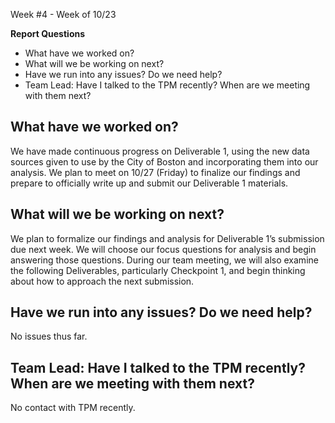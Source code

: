 Week #4 - Week of 10/23



**Report Questions**
- What have we worked on?
- What will we be working on next?
- Have we run into any issues? Do we need help?
- Team Lead: Have I talked to the TPM recently? When are we meeting with them next?

## What have we worked on?
We have made continuous progress on Deliverable 1, using the new data sources given to use by the City of Boston and incorporating them into our analysis. We plan to meet on 10/27 (Friday) to finalize our findings and prepare to officially write up and submit our Deliverable 1 materials.

## What will we be working on next?
We plan to formalize our findings and analysis for Deliverable 1’s submission due next week. We will choose our focus questions for analysis and begin answering those questions. During our team meeting, we will also examine the following Deliverables, particularly Checkpoint 1, and begin thinking about how to approach the next submission.

## Have we run into any issues? Do we need help?
No issues thus far.

## Team Lead: Have I talked to the TPM recently? When are we meeting with them next?
No contact with TPM recently.
